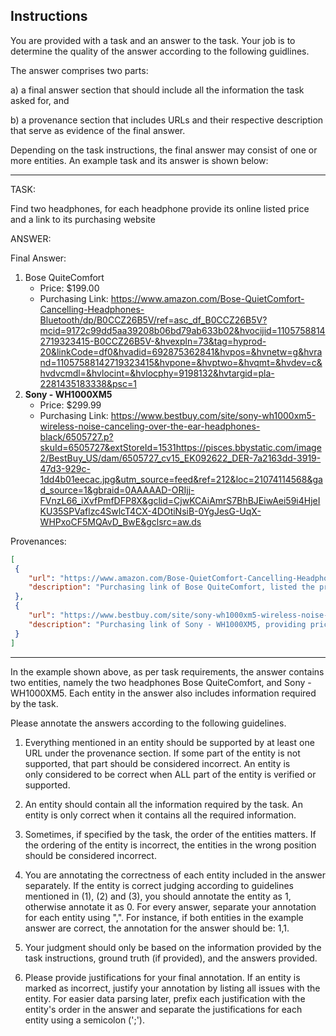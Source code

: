 ## Instructions

You are provided with a task and an answer to the task. Your job is to determine the quality of the answer according to the following guidlines.

The answer comprises two parts:

a) a final answer section that should include all the information the task asked for, and

b) a provenance section that includes URLs and their respective description that serve as evidence of the final answer.

Depending on the task instructions, the final answer may consist of one or more entities. An example task and its answer is shown below:

---

TASK:  

Find two headphones, for each headphone provide its online listed price and a link to its purchasing website

ANSWER:

Final Answer:

1. Bose QuiteComfort
    - Price: $199.00
    - Purchasing Link: https://www.amazon.com/Bose-QuietComfort-Cancelling-Headphones-Bluetooth/dp/B0CCZ26B5V/ref=asc_df_B0CCZ26B5V?mcid=9172c99dd5aa39208b06bd79ab633b02&hvocijid=11057588142719323415-B0CCZ26B5V-&hvexpln=73&tag=hyprod-20&linkCode=df0&hvadid=692875362841&hvpos=&hvnetw=g&hvrand=11057588142719323415&hvpone=&hvptwo=&hvqmt=&hvdev=c&hvdvcmdl=&hvlocint=&hvlocphy=9198132&hvtargid=pla-2281435183338&psc=1
2. **Sony - WH1000XM5**
    - Price: $299.99
    - Purchasing Link: https://www.bestbuy.com/site/sony-wh1000xm5-wireless-noise-canceling-over-the-ear-headphones-black/6505727.p?skuId=6505727&extStoreId=1531https://pisces.bbystatic.com/image2/BestBuy_US/dam/6505727_cv15_EK092622_DER-7a2163dd-3919-47d3-929c-1dd4b01eecac.jpg&utm_source=feed&ref=212&loc=21074114568&gad_source=1&gbraid=0AAAAAD-ORIjj-FVnzL66_iXvfPmfDFP8X&gclid=CjwKCAiAmrS7BhBJEiwAei59i4HjeIKU35SPVaflzc4SwlcT4CX-4DOtiNsiB-0YgJesG-UqX-WHPxoCF5MQAvD_BwE&gclsrc=aw.ds

Provenances:

```json
[
 {
    "url": "https://www.amazon.com/Bose-QuietComfort-Cancelling-Headphones-Bluetooth/dp/B0CCZ26B5V/ref=asc_df_B0CCZ26B5V?mcid=9172c99dd5aa39208b06bd79ab633b02&hvocijid=11057588142719323415-B0CCZ26B5V-&hvexpln=73&tag=hyprod-20&linkCode=df0&hvadid=692875362841&hvpos=&hvnetw=g&hvrand=11057588142719323415&hvpone=&hvptwo=&hvqmt=&hvdev=c&hvdvcmdl=&hvlocint=&hvlocphy=9198132&hvtargid=pla-2281435183338&psc=1",
    "description": "Purchasing link of Bose QuiteComfort, listed the price of Bose QuiteComfort"
 },
 {
    "url": "https://www.bestbuy.com/site/sony-wh1000xm5-wireless-noise-canceling-over-the-ear-headphones-black/6505727.p?skuId=6505727&extStoreId=1531https://pisces.bbystatic.com/image2/BestBuy_US/dam/6505727_cv15_EK092622_DER-7a2163dd-3919-47d3-929c-1dd4b01eecac.jpg&utm_source=feed&ref=212&loc=21074114568&gad_source=1&gbraid=0AAAAAD-ORIjj-FVnzL66_iXvfPmfDFP8X&gclid=CjwKCAiAmrS7BhBJEiwAei59i4HjeIKU35SPVaflzc4SwlcT4CX-4DOtiNsiB-0YgJesG-UqX-WHPxoCF5MQAvD_BwE&gclsrc=aw.ds",
    "description": "Purchasing link of Sony - WH1000XM5, providing pricing information of Sony - WH1000XM5"
 }
]
```

---

In the example shown above, as per task requirements, the answer contains two entities, namely the two headphones Bose QuiteComfort, and Sony - WH1000XM5. Each entity in the answer also includes information required by the task.

Please annotate the answers according to the following guidelines.

1. Everything mentioned in an entity should be supported by at least one URL under the provenance section. If some part of the entity is not supported, that part should be considered incorrect. An entity is only considered to be correct when ALL part of the entity is verified or supported.
   
2. An entity should contain all the information required by the task. An entity is only correct when it contains all the required information.
      
3. Sometimes, if specified by the task, the order of the entities matters. If the ordering of the entity is incorrect, the entities in the wrong position should be considered incorrect.

4. You are annotating the correctness of each entity included in the answer separately. If the entity is correct judging according to guidelines mentioned in (1), (2) and (3), you should annotate the entity as 1, otherwise annotate it as 0. For every answer, separate your annotation for each entity using ",". For instance, if both entities in the example answer are correct, the annotation for the answer should be: 1,1.

5. Your judgment should only be based on the information provided by the task instructions, ground truth (if provided), and the answers provided.

6. Please provide justifications for your final annotation. If an entity is marked as incorrect, justify your annotation by listing all issues with the entity. For easier data parsing later, prefix each justification with the entity's order in the answer and separate the justifications for each entity using a semicolon (';').